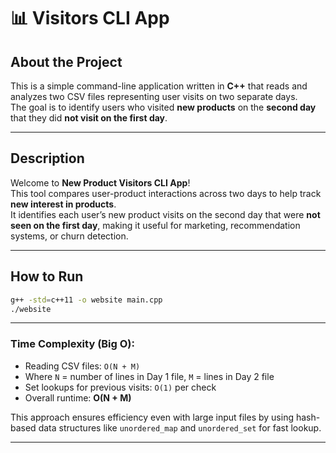# 📊 Visitors CLI App

## About the Project

This is a simple command-line application written in **C++** that reads and analyzes two CSV files representing user visits on two separate days.  
The goal is to identify users who visited **new products** on the **second day** that they did **not visit on the first day**.

---

## Description

Welcome to **New Product Visitors CLI App**!  
This tool compares user-product interactions across two days to help track **new interest in products**.  
It identifies each user’s new product visits on the second day that were **not seen on the first day**, making it useful for marketing, recommendation systems, or churn detection.

---

## How to Run

```bash
g++ -std=c++11 -o website main.cpp
./website
```

---

### Time Complexity (Big O):

- Reading CSV files: `O(N + M)`  
- Where `N` = number of lines in Day 1 file, `M` = lines in Day 2 file  
- Set lookups for previous visits: `O(1)` per check  
- Overall runtime: **O(N + M)**

This approach ensures efficiency even with large input files by using hash-based data structures like `unordered_map` and `unordered_set` for fast lookup.

---
